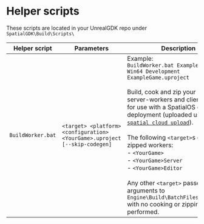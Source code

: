 # Helper scripts

These scripts are located in your UnrealGDK repo under `SpatialGDK\Build\Scripts\`

| Helper script | Parameters | Description |
| --- | --- | --- |
| `BuildWorker.bat` | `<target> <platform> <configuration> <YourGame>.uproject [--skip-codegen]` | Example: </br> `BuildWorker.bat ExampleGameEditor Win64 Development ExampleGame.uproject` </br></br> Build, cook and zip your Unreal server-workers and client-workers for use with a SpatialOS cloud deployment (uploaded using [`spatial cloud upload`](https://docs.improbable.io/reference/latest/shared/deploy/deploy-cloud)). </br></br>  The following `<target>`s  generate zipped workers: </br> - `<YourGame>` </br> - `<YourGame>Server` </br> - `<YourGame>Editor` </br></br> Any other `<target>` passes all arguments to `Engine\Build\BatchFiles\Build.bat` with no cooking or zipping performed.|
